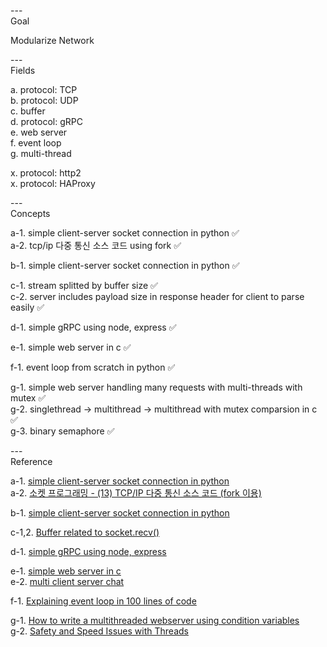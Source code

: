 ---\
Goal

Modularize Network



---\
Fields

a. protocol: TCP\
b. protocol: UDP\
c. buffer\
d. protocol: gRPC\
e. web server\
f. event loop\
g. multi-thread

x. protocol: http2\
x. protocol: HAProxy

---\
Concepts


a-1. simple client-server socket connection in python :white_check_mark:\
a-2. tcp/ip 다중 통신 소스 코드 using fork :white_check_mark:

b-1. simple client-server socket connection in python :white_check_mark:

c-1. stream splitted by buffer size :white_check_mark:\
c-2. server includes payload size in response header for client to parse easily :white_check_mark:

d-1. simple gRPC using node, express :white_check_mark:

e-1. simple web server in c :white_check_mark:

f-1. event loop from scratch in python :white_check_mark:

g-1. simple web server handling many requests with multi-threads with mutex :white_check_mark:\
g-2. singlethread -> multithread -> multithread with mutex comparsion in c :white_check_mark:\
g-3. binary semaphore :white_check_mark:



---\
Reference


a-1. [simple client-server socket connection in python](https://cumulativebackendstack.blogspot.com/2021/03/tcp-with-socket-programming-in-python-1.html) \
a-2. [소켓 프로그래밍 - (13) TCP/IP 다중 통신 소스 코드 (fork 이용)](https://www.crocus.co.kr/463)

b-1. [simple client-server socket connection in python](https://cumulativebackendstack.blogspot.com/2021/03/udp-with-python-udpuser-datagram.html)

c-1,2. [Buffer related to socket.recv()](https://cumulativebackendstack.blogspot.com/2021/03/buffer-related-to-socketrecv.html)

d-1. [simple gRPC using node, express](https://blog.naver.com/jhc9639/222642712063)

e-1. [simple web server in c](https://github.com/infraredCoding/cerveur.git) \
e-2. [multi client server chat](https://github.com/codophobia/Multi-Client-Server-Chat/blob/master/server.c)

f-1. [Explaining event loop in 100 lines of code](https://iximiuz.com/en/posts/explain-event-loop-in-100-lines-of-code/)

g-1. [How to write a multithreaded webserver using condition variables](https://www.youtube.com/watch?v=P6Z5K8zmEmc&list=PL9IEJIKnBJjH_zM5LnovnoaKlXML5qh17&index=7) \
g-2. [Safety and Speed Issues with Threads](https://www.youtube.com/watch?v=9axu8CUvOKY&list=PL9IEJIKnBJjFZxuqyJ9JqVYmuFZHr7CFM&index=3)
